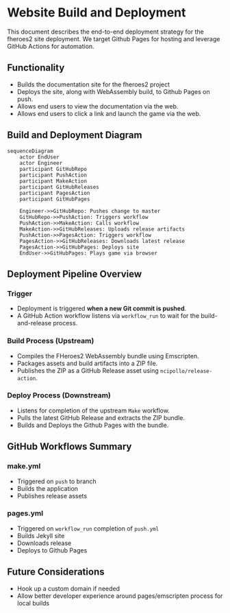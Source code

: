 # Website Build and Deployment

This document describes the end-to-end deployment strategy for the fheroes2 site deployment.
We target Github Pages for hosting and leverage GitHub Actions for automation.

## Functionality

* Builds the documentation site for the fheroes2 project
* Deploys the site, along with WebAssembly build, to Github Pages on push.
* Allows end users to view the documentation via the web.
* Allows end users to click a link and launch the game via the web.

## Build and Deployment Diagram

```mermaid
sequenceDiagram
    actor EndUser
    actor Engineer
    participant GitHubRepo
    participant PushAction
    participant MakeAction
    participant GitHubReleases
    participant PagesAction
    participant GitHubPages

    Engineer->>GitHubRepo: Pushes change to master
    GitHubRepo->>PushAction: Triggers workflow
    PushAction->>MakeAction: Calls workflow
    MakeAction->>GitHubReleases: Uploads release artifacts
    PushAction->>PagesAction: Triggers workflow
    PagesAction->>GitHubReleases: Downloads latest release
    PagesAction->>GitHubPages: Deploys site
    EndUser->>GitHubPages: Plays game via browser
```

## Deployment Pipeline Overview

### Trigger

* Deployment is triggered **when a new Git commit is pushed**.
* A GitHub Action workflow listens via `workflow_run` to wait for the build-and-release process.

### Build Process (Upstream)

* Compiles the FHeroes2 WebAssembly bundle using Emscripten.
* Packages assets and build artifacts into a ZIP file.
* Publishes the ZIP as a GitHub Release asset using `ncipollo/release-action`.

### Deploy Process (Downstream)

* Listens for completion of the upstream `Make` workflow.
* Pulls the latest GitHub Release and extracts the ZIP bundle.
* Builds and Deploys the Github Pages with the bundle.

## GitHub Workflows Summary

### make.yml

* Triggered on `push` to branch
* Builds the application
* Publishes release assets

### pages.yml

* Triggered on `workflow_run` completion of `push.yml`
* Builds Jekyll site
* Downloads release
* Deploys to Github Pages

## Future Considerations

* Hook up a custom domain if needed
* Allow better developer experience around pages/emscripten process for local builds
